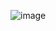 ![image](https://user-images.githubusercontent.com/42554663/53847331-1a64b380-3fd2-11e9-93f5-5cdc848b9961.png)
